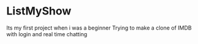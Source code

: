# ListMyShow
Its my first project when i was a beginner 
Trying to make a clone of IMDB 
with login and real time chatting 
